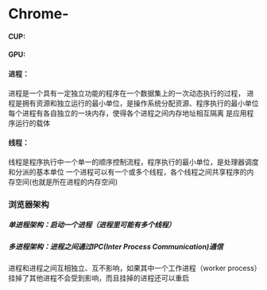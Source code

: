 # Chrome-
#### CUP:
#### GPU:
#### 进程：
  进程是一个具有一定独立功能的程序在一个数据集上的一次动态执行的过程，
  进程是拥有资源和独立运行的最小单位，是操作系统分配资源、程序执行的最小单位
  每个进程有各自独立的一块内存，使得各个进程之间内存地址相互隔离
  是应用程序运行的载体
#### 线程：
  线程是程序执行中一个单一的顺序控制流程，程序执行的最小单位，是处理器调度和分派的基本单位
  一个进程可以有一个或多个线程，各个线程之间共享程序的内存空间(也就是所在进程的内存空间)
### 浏览器架构
##### 单进程架构：启动一个进程（进程里可能有多个线程）
##### 多进程架构：进程之间通过IPC(Inter Process Communication)通信
  进程和进程之间互相独立、互不影响，如果其中一个工作进程（worker process）挂掉了其他进程不会受到影响，而且挂掉的进程还可以重启
